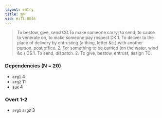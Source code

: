 ```yaml
---
layout: entry
title: སྐུར་
vid: Hill:0046
---
```

> To bestow, give, send CD.To make someone carry; to send; to cause to venerate on, to make someone pay respect DK.1. To deliver to the place of delivery by entrusting (a thing, letter &c.) with another person, post office. 2. For something to be carried (on the water, wind &c.) DS.1. To send, dispatch. 2. To give, bestow, entrust, assign TC.
### Dependencies (N = 20)
* `arg1` 4
* `arg2` 11
* `aux` 4


### Overt 1-2
* `arg1` `arg2` 3
